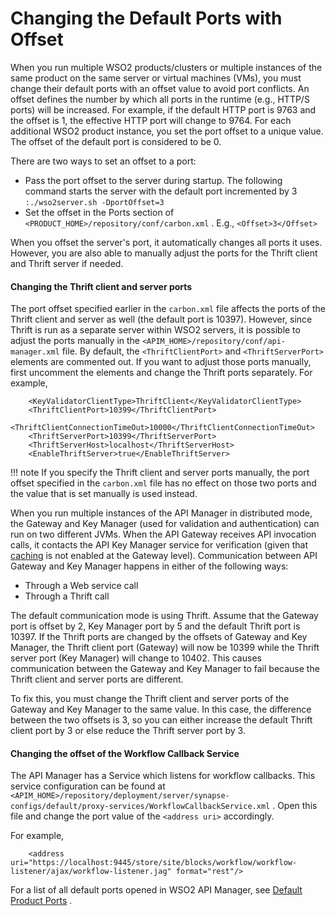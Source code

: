 # Changing the Default Ports with Offset

When you run multiple WSO2 products/clusters or multiple instances of the same product on the same server or virtual machines (VMs), you must change their default ports with an offset value to avoid port conflicts. An offset defines the number by which all ports in the runtime (e.g., HTTP/S ports) will be increased. For example, if the default HTTP port is 9763 and the offset is 1, the effective HTTP port will change to 9764. For each additional WSO2 product instance, you set the port offset to a unique value. The offset of the default port is considered to be 0.

There are two ways to set an offset to a port:

-   Pass the port offset to the server during startup. The following command starts the server with the default port incremented by 3 `:./wso2server.sh -DportOffset=3         `
-   Set the offset in the Ports section of `<PRODUCT_HOME>/repository/conf/carbon.xml` . E.g., `<Offset>3</Offset>         `

When you offset the server's port, it automatically changes all ports it uses. However, you are also able to manually adjust the ports for the Thrift client and Thrift server if needed.

#### Changing the Thrift client and server ports

The port offset specified earlier in the `carbon.xml` file affects the ports of the Thrift client and server as well (the default port is 10397). However, since Thrift is run as a separate server within WSO2 servers, it is possible to adjust the ports manually in the `<APIM_HOME>/repository/conf/api-manager.xml` file. By default, the `<ThriftClientPort>` and `<ThriftServerPort>` elements are commented out. If you want to adjust those ports manually, first uncomment the elements and change the Thrift ports separately. For example,

``` html/xml
    <KeyValidatorClientType>ThriftClient</KeyValidatorClientType>
    <ThriftClientPort>10399</ThriftClientPort>
    <ThriftClientConnectionTimeOut>10000</ThriftClientConnectionTimeOut>
    <ThriftServerPort>10399</ThriftServerPort>
    <ThriftServerHost>localhost</ThriftServerHost>
    <EnableThriftServer>true</EnableThriftServer>  
```

!!! note
If you specify the Thrift client and server ports manually, the port offset specified in the `carbon.xml` file has no effect on those two ports and the value that is set manually is used instead.


When you run multiple instances of the API Manager in distributed mode, the Gateway and Key Manager (used for validation and authentication) can run on two different JVMs. When the API Gateway receives API invocation calls, it contacts the API Key Manager service for verification (given that [caching](https://docs.wso2.com/display/AM260/Configuring+Caching) is not enabled at the Gateway level). Communication between API Gateway and Key Manager happens in either of the following ways:

-   Through a Web service call
-   Through a Thrift call

The default communication mode is using Thrift. Assume that the Gateway port is offset by 2, Key Manager port by 5 and the default Thrift port is 10397. If the Thrift ports are changed by the offsets of Gateway and Key Manager, the Thrift client port (Gateway) will now be 10399 while the Thrift server port (Key Manager) will change to 10402. This causes communication between the Gateway and Key Manager to fail because the Thrift client and server ports are different.

To fix this, you must change the Thrift client and server ports of the Gateway and Key Manager to the same value. In this case, the difference between the two offsets is 3, so you can either increase the default Thrift client port by 3 or else reduce the Thrift server port by 3.

#### Changing the offset of the Workflow Callback Service

The API Manager has a Service which listens for workflow callbacks. This service configuration can be found at `<APIM_HOME>/repository/deployment/server/synapse-configs/default/proxy-services/WorkflowCallbackService.xml` . Open this file and change the port value of the `<address uri>` accordingly.

For example,

``` html/xml
    <address uri="https://localhost:9445/store/site/blocks/workflow/workflow-listener/ajax/workflow-listener.jag" format="rest"/>
```

For a list of all default ports opened in WSO2 API Manager, see [Default Product Ports](_Default_Product_Ports_) .
